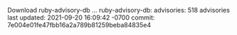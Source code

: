 Download ruby-advisory-db ...
ruby-advisory-db:
  advisories:	518 advisories
  last updated:	2021-09-20 16:09:42 -0700
  commit:	7e004e01fe47fbb16a2a789b81259beba84835e4
